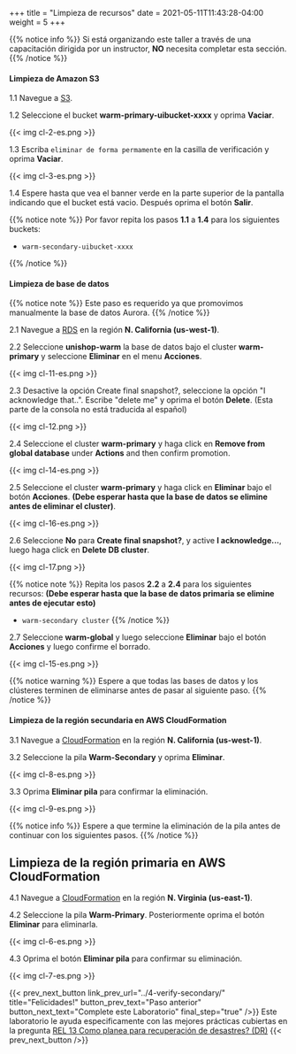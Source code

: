+++
title = "Limpieza de recursos"
date =  2021-05-11T11:43:28-04:00
weight = 5
+++

{{% notice info %}}
Si está organizando este taller a través de una capacitación dirigida por un instructor, **NO** necesita completar esta sección.
{{% /notice %}}

#### Limpieza de Amazon S3

1.1 Navegue a [S3](https://us-east-1.console.aws.amazon.com/s3/home?region=us-east-1#/).

1.2 Seleccione el bucket **warm-primary-uibucket-xxxx** y oprima **Vaciar**.

{{< img cl-2-es.png >}}

1.3 Escriba `eliminar de forma permamente` en la casilla de verificación y oprima **Vaciar**.

{{< img cl-3-es.png >}}

1.4 Espere hasta que vea el banner verde en la parte superior de la pantalla indicando que el bucket está vacio. Después oprima el botón **Salir**.

{{% notice note %}}
Por favor repita los pasos **1.1** a **1.4** para los siguientes buckets:

- `warm-secondary-uibucket-xxxx`

{{% /notice %}}

#### Limpieza de base de datos

{{% notice note %}}
Este paso es requerido ya que promovimos manualmente la base de datos Aurora.
{{% /notice %}}

2.1 Navegue a [RDS](https://us-west-1.console.aws.amazon.com/rds/home?region=us-west-1#/) en la región **N. California (us-west-1)**.

2.2 Seleccione **unishop-warm** la base de datos bajo el cluster **warm-primary** y seleccione **Eliminar** en el menu **Acciones**.

{{< img cl-11-es.png >}}

2.3 Desactive la opción Create final snapshot?, seleccione la opción "I acknowledge that..". Escribe "delete me" y oprima el botón **Delete**. (Esta parte de la consola no está traducida al español)

{{< img cl-12.png >}}

2.4 Seleccione el cluster **warm-primary** y haga click en **Remove from global database** under **Actions** and then confirm promotion.

{{< img cl-14-es.png >}}

2.5 Seleccione el cluster **warm-primary** y haga click en  **Eliminar** bajo el botón **Acciones**.  **(Debe esperar hasta que la base de datos se elimine antes de eliminar el cluster)**.

{{< img cl-16-es.png >}}

2.6 Seleccione **No** para **Create final snapshot?**, y active **I acknowledge...**, luego haga click en **Delete DB cluster**.

{{< img cl-17.png >}}

{{% notice note %}}
Repita los pasos **2.2** a **2.4** para los siguientes recursos:  **(Debe esperar hasta que la base de datos primaria se elimine antes de ejecutar esto)**
- `warm-secondary cluster`
{{% /notice %}}

2.7 Seleccione **warm-global** y luego seleccione **Eliminar** bajo el botón **Acciones** y luego confirme el borrado.

{{< img cl-15-es.png >}}

{{% notice warning %}}
Espere a que todas las bases de datos y los clústeres terminen de eliminarse antes de pasar al siguiente paso.
{{% /notice %}}

#### Limpieza de la región secundaria en AWS CloudFormation

3.1 Navegue a [CloudFormation](https://us-west-1.console.aws.amazon.com/cloudformation/home?region=us-west-1#/) en la región **N. California (us-west-1)**.

3.2 Seleccione la pila **Warm-Secondary** y oprima **Eliminar**.

{{< img cl-8-es.png >}}

3.3 Oprima **Eliminar pila** para confirmar la eliminación.

{{< img cl-9-es.png >}}

{{% notice info %}}
Espere a que termine la eliminación de la pila antes de continuar con los siguientes pasos.
{{% /notice %}}

## Limpieza de la región primaria en AWS CloudFormation

4.1 Navegue a [CloudFormation](https://us-east-1.console.aws.amazon.com/cloudformation/home?region=us-east-1#/) en la región **N. Virginia (us-east-1)**.

4.2 Seleccione la pila **Warm-Primary**. Posteriormente oprima el botón **Eliminar** para eliminarla.

{{< img cl-6-es.png >}}

4.3 Oprima el botón **Eliminar pila** para confirmar su eliminación.

{{< img cl-7-es.png >}}

{{< prev_next_button link_prev_url="../4-verify-secondary/" title="Felicidades!" button_prev_text="Paso anterior" button_next_text="Complete este Laboratorio" final_step="true"  />}}
Este laboratorio le ayuda especificamente con las mejores prácticas cubiertas en la pregunta [REL 13  Como planea para recuperación de desastres? (DR)](https://docs.aws.amazon.com/wellarchitected/latest/framework/a-failure-management.html)
{{< prev_next_button />}}
